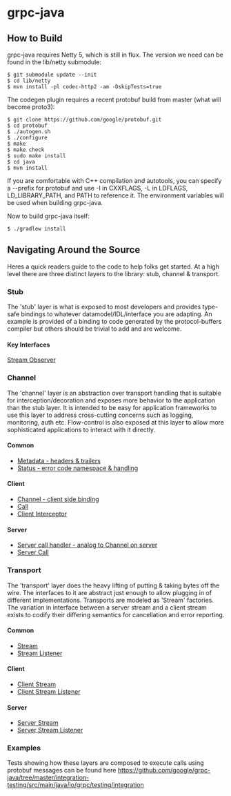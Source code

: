 grpc-java
=========

How to Build
------------

grpc-java requires Netty 5, which is still in flux. The version we need can be
found in the lib/netty submodule:
```
$ git submodule update --init
$ cd lib/netty
$ mvn install -pl codec-http2 -am -DskipTests=true
```

The codegen plugin requires a recent protobuf build from master (what will
become proto3):
```
$ git clone https://github.com/google/protobuf.git
$ cd protobuf
$ ./autogen.sh
$ ./configure
$ make
$ make check
$ sudo make install
$ cd java
$ mvn install
```

If you are comfortable with C++ compilation and autotools, you can specify a
--prefix for protobuf and use -I in CXXFLAGS, -L in LDFLAGS, LD\_LIBRARY\_PATH,
and PATH to reference it. The environment variables will be used when building
grpc-java.

Now to build grpc-java itself:
```
$ ./gradlew install
```

Navigating Around the Source
----------------------------

Heres a quick readers guide to the code to help folks get started. At a high level there are three distinct layers
to the library: stub, channel & transport. 

### Stub

The 'stub'  layer is what is exposed to most developers and provides type-safe bindings to whatever 
datamodel/IDL/interface you are adapting. An example is provided of a binding to code generated by the protocol-buffers compiler but others should be trivial to add and are welcome.

#### Key Interfaces

[Stream Observer](https://github.com/google/grpc-java/blob/master/stub/src/main/java/io/grpc/stub/StreamObserver.java)


### Channel

The 'channel' layer is an abstraction over transport handling that is suitable for interception/decoration and exposes more behavior to the application than the stub layer. It is intended to be easy for application frameworks to use this layer to address cross-cutting concerns such as logging, monitoring, auth etc. Flow-control is also exposed at this layer to allow more sophisticated applications to interact with it directly.

#### Common

* [Metadata - headers & trailers](https://github.com/google/grpc-java/blob/master/core/src/main/java/io/grpc/Metadata.java)
* [Status - error code namespace & handling](https://github.com/google/grpc-java/blob/master/core/src/main/java/io/grpc/Status.java)

#### Client
* [Channel - client side binding](https://github.com/google/grpc-java/blob/master/core/src/main/java/io/grpc/Channel.java)
* [Call](https://github.com/google/grpc-java/blob/master/core/src/main/java/io/grpc/Call.java)
* [Client Interceptor](https://github.com/google/grpc-java/blob/master/core/src/main/java/io/grpc/ClientInterceptor.java)

#### Server
* [Server call handler - analog to Channel on server](https://github.com/google/grpc-java/blob/master/core/src/main/java/io/grpc/ServerCallHandler.java)
* [Server Call](https://github.com/google/grpc-java/blob/master/core/src/main/java/io/grpc/ServerCall.java)


### Transport

The 'transport' layer does the heavy lifting of putting & taking bytes off the wire. The interfaces to it are abstract just enough to allow plugging in of different implementations. Transports are modeled as 'Stream' factories. The variation in interface between a server stream and a client stream exists to codify their differing semantics for cancellation and error reporting.

#### Common

* [Stream](https://github.com/google/grpc-java/blob/master/core/src/main/java/io/grpc/transport/Stream.java)
* [Stream Listener](https://github.com/google/grpc-java/blob/master/core/src/main/java/io/grpc/transport/StreamListener.java)

#### Client

* [Client Stream](https://github.com/google/grpc-java/blob/master/core/src/main/java/io/grpc/transport/ClientStream.java)
* [Client Stream Listener](https://github.com/google/grpc-java/blob/master/core/src/main/java/io/grpc/transport/ClientStreamListener.java)

#### Server

* [Server Stream](https://github.com/google/grpc-java/blob/master/core/src/main/java/io/grpc/transport/ServerStream.java)
* [Server Stream Listener](https://github.com/google/grpc-java/blob/master/core/src/main/java/io/grpc/transport/ServerStreamListener.java)


### Examples

Tests showing how these layers are composed to execute calls using protobuf messages can be found here https://github.com/google/grpc-java/tree/master/integration-testing/src/main/java/io/grpc/testing/integration

